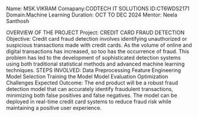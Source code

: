 Name: MSK.VIKRAM
Comapany:CODTECH IT SOLUTIONS
ID:CT6WDS2171
Domain:Machine Learning
Duration: OCT TO DEC 2024
Mentor: Neela Santhosh

OVERVIEW OF THE PROJECT
Project: CREDIT CARD FRAUD DETECTION
Objective:
  Credit card fraud detection involves identifying unauthorized or suspicious transactions made 
  with credit cards. As the volume of online and digital transactions has increased, so too has 
  the occurrence of fraud. This problem has led to the development of sophisticated detection 
  systems using both traditional statistical methods and advanced machine learning techniques.
STEPS INVOLVED:
   Data Preprocessing
   Feature Engineering
   Model Selection
   Training the Model
   Model Evaluation
   Optimization
   Challenges
Expected Outcome:
   The end product will be a robust fraud detection model that can accurately identify 
   fraudulent transactions, minimizing both false positives and false negatives. The model can 
   be deployed in real-time credit card systems to reduce fraud risk while maintaining a 
   positive user experience.
